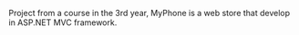 Project from a course in the 3rd year, MyPhone is a web store that develop in ASP.NET MVC framework.
